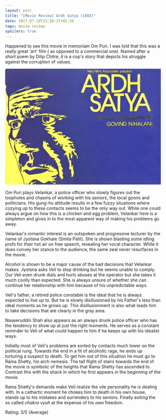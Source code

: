 ```yaml
---
layout: post
title: "[Movie Review] Ardh Satya (1983)"
date: 2017-07-10T23:38:37+05:30
tags: movie-review
spoilers: true
---
```


Happened to see this movie in memoriam Om Puri.
I was told that this was a really great 'art' film ( as opposed to a commercial one).
Named after a short poem by Dilip Chitre, it is a cop's story that depicts his struggle against the corruption of values.

![Ardh Satya (1983)](/img/movie-poster-ardh-satya-1983.jpg 'Ardh Satya (1983)')

Om Puri plays Velankar, a police officer who slowly figures out the loopholes and chasms of working with his seniors, the local goons and politicians.
His gung-ho attitude results in a few fuzzy situations where cozying up to these contacts seems to be the only way out.
While one could always argue on how this is a chicken and egg problem, Velankar here is a simpleton and gives in to the most apparent way of making his problems go away.

Velankar's romantic interest is an outspoken and progressive lecturer by the name of Jyotsna Gokhale (Smita Patil).
She is shown blasting some idling profs for their hot air on free speech, revealing her vocal character.
While it does convey her stance to the audience, the same zeal never resurfaces in the movie.

Alcohol is shown to be a major cause of the bad decisions that Velankar makes.
Jyotsna asks _Veli_ to stop drinking but he seems unable to comply.
Our Veli even drunk dials and hurls abuses at the operator but she takes it much coolly than expected.
She is always unsure of whether she can continue her relationship with him because of his unpredictable ways.

Veli's father, a retired police constable is the ideal that he is always expected to live up to.
But he is slowly disillusioned by his Father's less than ideal moments as he grows up.
This disillusionment is also what leads him to take decisions that are clearly in the gray area.

Naseeruddin Shah also appears as an always drunk police officer who has the tendency to show up at just the right moments.
He serves as a constant reminder to Veli of what could happen to him if he keeps up with his idealist ways.

Initially most of Veli's problems are sorted by contacts much lower on the political rung.
Towards the end in a fit of alcoholic rage, he ends up torturing a suspect to death.
To get him out of this situation he must go to Rama Shetty, his arch nemesis.
The tall flight of stairs towards the end of the movie is symbolic of the heights that Rama Shetty has ascended to.
Contrast this with the shack in which he first appears in the beginning of the movie.

Rama Shetty's demands make Veli realize the vile personality he is dealing with.
In a cathartic moment he chokes him to death in his own house, stands up to his mistakes and surrenders to his seniors.
Finally exiting the so called _chakra vyuh_ at the expense of his own freedom.

Rating: 3/5 (Average)
